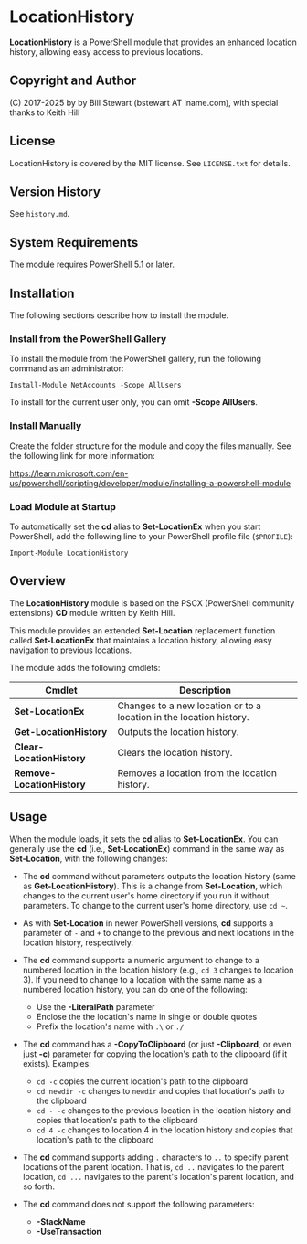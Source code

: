 # LocationHistory

**LocationHistory** is a PowerShell module that provides an enhanced location history, allowing easy access to previous locations.

## Copyright and Author

(C) 2017-2025 by by Bill Stewart (bstewart AT iname.com), with special thanks to Keith Hill

## License

LocationHistory is covered by the MIT license. See `LICENSE.txt` for details.

## Version History

See `history.md`.

## System Requirements

The module requires PowerShell 5.1 or later.

## Installation

The following sections describe how to install the module.

### Install from the PowerShell Gallery

To install the module from the PowerShell gallery, run the following command as an administrator:

    Install-Module NetAccounts -Scope AllUsers

To install for the current user only, you can omit **-Scope AllUsers**.

### Install Manually

Create the folder structure for the module and copy the files manually. See the following link for more information:

https://learn.microsoft.com/en-us/powershell/scripting/developer/module/installing-a-powershell-module

### Load Module at Startup

To automatically set the **cd** alias to **Set-LocationEx** when you start PowerShell, add the following line to your PowerShell profile file (`$PROFILE`):

    Import-Module LocationHistory

## Overview

The **LocationHistory** module is based on the PSCX (PowerShell community extensions) **CD** module written by Keith Hill.

This module provides an extended **Set-Location** replacement function called **Set-LocationEx** that maintains a location history, allowing easy navigation to previous locations.

The module adds the following cmdlets:

| Cmdlet                     | Description
| ------                     | -----------
| **Set-LocationEx**         | Changes to a new location or to a location in the location history.
| **Get-LocationHistory**    | Outputs the location history.
| **Clear-LocationHistory**  | Clears the location history.
| **Remove-LocationHistory** | Removes a location from the location history.

## Usage

When the module loads, it sets the **cd** alias to **Set-LocationEx**. You can generally use the **cd** (i.e., **Set-LocationEx**) command in the same way as **Set-Location**, with the following changes:

* The **cd** command without parameters outputs the location history (same as **Get-LocationHistory**). This is a change from **Set-Location**, which changes to the current user's home directory if you run it without parameters. To change to the current user's home directory, use `cd ~`.

* As with **Set-Location** in newer PowerShell versions, **cd** supports a parameter of `-` and `+` to change to the previous and next locations in the location history, respectively.

* The **cd** command supports a numeric argument to change to a numbered location in the location history (e.g., `cd 3` changes to location 3). If you need to change to a location with the same name as a numbered location history, you can do one of the following:
  * Use the **-LiteralPath** parameter
  * Enclose the the location's name in single or double quotes
  * Prefix the location's name with `.\` or `./`

* The **cd** command has a **-CopyToClipboard** (or just **-Clipboard**, or even just **-c**) parameter for copying the location's path to the clipboard (if it exists). Examples:
  * `cd -c` copies the current location's path to the clipboard
  * `cd newdir -c` changes to `newdir` and copies that location's path to the clipboard
  * `cd - -c` changes to the previous location in the location history and copies that location's path to the clipboard
  * `cd 4 -c` changes to location 4 in the location history and copies that location's path to the clipboard

* The **cd** command supports adding `.` characters to `..` to specify parent locations of the parent location. That is, `cd ..` navigates to the parent location, `cd ...` navigates to the parent's location's parent location, and so forth.

* The **cd** command does not support the following parameters:
  * **-StackName**
  * **-UseTransaction**
